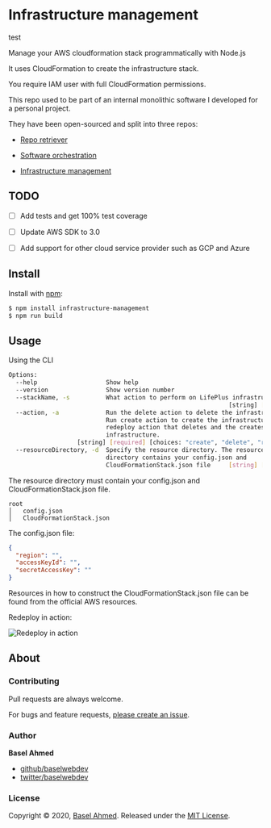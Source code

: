 # Infrastructure management

test

Manage your AWS cloudformation stack programmatically with Node.js

It uses CloudFormation to create the infrastructure stack.
 
You require IAM user with full CloudFormation permissions.

This repo used to be part of an internal monolithic software I developed for a personal project.

They have been open-sourced and split into three repos:

- [Repo retriever](https://github.com/baselwebdev/repo-retriever)

- [Software orchestration](https://github.com/baselwebdev/software-orchestration)

- [Infrastructure management](https://github.com/baselwebdev/infrastructure-management)

## TODO

- [ ] Add tests and get 100% test coverage
  
- [ ] Update AWS SDK to 3.0

- [ ] Add support for other cloud service provider such as GCP and Azure

## Install

Install with [npm](https://www.npmjs.com/):

```sh
$ npm install infrastructure-management
$ npm run build
```

## Usage

Using the CLI

```sh
Options:
  --help                   Show help                                   [boolean]
  --version                Show version number                         [boolean]
  --stackName, -s          What action to perform on LifePlus infrastructure.
                                                             [string] [required]
  --action, -a             Run the delete action to delete the infrastructure.
                           Run create action to create the infrastructure. Run
                           redeploy action that deletes and the creates the
                           infrastructure.
                   [string] [required] [choices: "create", "delete", "redeploy"]
  --resourceDirectory, -d  Specify the resource directory. The resource
                           directory contains your config.json and
                           CloudFormationStack.json file     [string] [required]
```

The resource directory must contain your config.json and CloudFormationStack.json file.

```
root
│   config.json
│   CloudFormationStack.json
```

The config.json file:

```json
{
  "region": "",
  "accessKeyId": "",
  "secretAccessKey": ""
}
```

Resources in how to construct the CloudFormationStack.json file can be found from the official AWS resources.

Redeploy in action:

![Redeploy in action](https://baselwebdevgifs.s3.eu-west-2.amazonaws.com/infrastructure-management/infrastructure-management-running.gif)

## About

### Contributing

Pull requests are always welcome. 

For bugs and feature requests, [please create an issue](../../issues/new).

### Author

**Basel Ahmed**

* [github/baselwebdev](https://github.com/baselwebdev)
* [twitter/baselwebdev](https://twitter.com/baselwebdev)

### License

Copyright © 2020, [Basel Ahmed](https://github.com/baselwebdev).
Released under the [MIT License](LICENSE).
